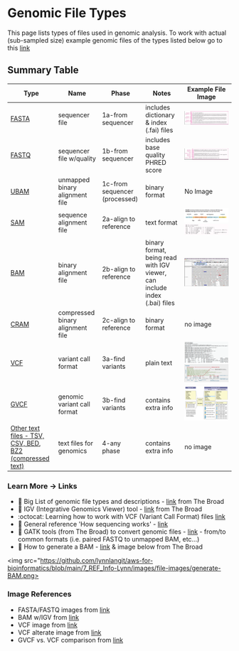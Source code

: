 # Genomic File Types

This page lists types of files used in genomic analysis.  To work with actual (sub-sampled size) example genomic files of the types listed below go to this [link](https://github.com/lynnlangit/aws-for-bioinformatics/tree/main/2_Files_%26_Data-LYNN/genomic-data-samples)

## Summary Table

|Type |Name                             |Phase                 |Notes                              |Example File Image                                                                                                                     |
|-----|---------------------------------|----------------------|-----------------------------------|-------------------------------------------------------------------------------------------------------------------------------------------|
|[FASTA](https://software.broadinstitute.org/gatk/documentation/article?id=11013)| sequencer file                  | 1a-from sequencer     | includes dictionary & index (.fai) files | ![FASTA](/images/fasta.png)                                                                   |
|[FASTQ](https://support.illumina.com/bulletins/2016/04/fastq-files-explained.html)| sequencer file w/quality        | 1b-from sequencer     | includes base quality PHRED score | ![FASTQ](/images/fastq.png)                                                                  |
|[UBAM](https://gatk.broadinstitute.org/hc/en-us/articles/360035532132-uBAM-Unmapped-BAM-Format)| unmapped binary alignment file  | 1c-from sequencer (processed)     | binary format                     | No Image
|[SAM](https://software.broadinstitute.org/gatk/documentation/article?id=11014  )  | sequence alignment file         | 2a-align to reference | text format                       | ![SAM-format](/images/sam-format.png)  ![SAM](/images/sam.png)                                                                |
|[BAM](https://software.broadinstitute.org/gatk/documentation/article?id=11014   )  | binary alignment file          | 2b-align to reference | binary format, being read with IGV viewer, can include index (.bai) files                     | ![BAM](/images/viz-bam.png)                                                                   |
|[CRAM](https://software.broadinstitute.org/gatk/documentation/article?id=11014   ) | compressed binary alignment file| 2c-align to reference | binary format                     | no image                                                               |
|[VCF](https://software.broadinstitute.org/gatk/documentation/article?id=11005   )  | variant call format             | 3a-find variants      | plain text                        | ![VCF](/images/vcf-file.png ) ![VCF-format](/images/vcf.png)                                                                  |
|[GVCF](https://software.broadinstitute.org/gatk/documentation/article?id=11004    ) | genomic variant call format     | 3b-find variants      |contains extra info                | ![GVCF](/images/gvcf.png)                                                                   |
|[Other text files - TSV, CSV, BED, BZ2 (compressed text)](https://github.com/lynnlangit/aws-for-bioinformatics/tree/main/2_Files_%26_Data-LYNN/genomic-data-samples) | text files for genomics     | 4-any phase      |contains extra info                | no image                                                                   |

### Learn More -> Links
 - 📘 Big List of genomic file types and descriptions - [link](http://software.broadinstitute.org/software/igv/?q=book/export/html/16) from The Broad
 - 📘 IGV (Integrative Genomics Viewer) tool - [link](http://software.broadinstitute.org/software/igv/) from The Broad
  - :octocat: Learning how to work with VCF (Variant Call Format) files 
 [link](https://github.com/davetang/learning_vcf_file)
 - 📘 General reference 'How sequencing works' - [link](https://learn.gencore.bio.nyu.edu/ngs-file-formats/how-sequencing-works/)
 - 📘 GATK tools (from The Broad) to convert genomic files - [link](https://support.terra.bio/hc/en-us/articles/360029577711-Converting-common-genomics-file-formats-) - from/to common formats (i.e. paired FASTQ to unmapped BAM, etc...)
 - 📘 How to generate a BAM - [link](https://gatk.broadinstitute.org/hc/en-us/articles/4403687183515--How-to-Generate-an-unmapped-BAM-from-FASTQ-or-aligned-BAM) & image below from The Broad

 <img src="https://github.com/lynnlangit/aws-for-bioinformatics/blob/main/7_REF_Info-Lynn/images/file-images/generate-BAM.png>


 ### Image References
 - FASTA/FASTQ images from [link](https://www.researchgate.net/publication/309134977_A_Survey_on_Data_Compression_Methods_for_Biological_Sequences)
 - BAM w/IGV from [link](https://software.broadinstitute.org/software/igv/AlignmentData)
 - VCF image from [link](https://www.researchgate.net/figure/shows-an-example-VCF-file-For-more-details-about-VCF-files-refer-to-the-specification_fig6_316063749)
 - VCF alterate image from [link](http://vcftools.sourceforge.net/VCF-poster.pdf) 
 - GVCF vs. VCF comparison from [link](https://github.com/broadinstitute/gatk-docs/blob/master/gatk3-faqs/What_is_a_GVCF_and_how_is_it_different_from_a_%27regular%27_VCF%3F.md)






